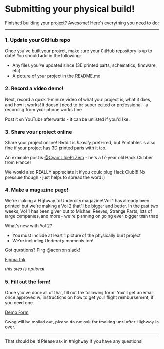 # Submitting your physical build!

Finished building your project? Awesome! Here's everything you need to do:

---

### 1. Update your GitHub repo

Once you've built your project, make sure your GitHub repository is up to date! You should add in the following:

- Any files you've updated since (3D printed parts, schematics, firmware, etc)
- A picture of your project in the README.md

### 2. Record a video demo!

Next, record a quick 1-minute video of what your project is, what it does, and how it works! It doesn't need to be super edited or professional - a recording from your phone works fine

Post it on YouTube afterwards - it can be unlisted if you'd like.

### 3. Share your project online

Share your project online! Reddit is *heavily* preferred, but Printables is also fine if your project has 3D printed parts with it too.

An example post is [@Cyao's IcePi Zero](https://www.reddit.com/r/embedded/comments/1kwx5p7/i_built_the_fpga_raspberry_pi_zero_equivalent/) - he's a 17-year old Hack Clubber from France!

We would also REALLY appreciate it if you could plug Hack Club!!! No pressure though - just helps to spread the word :)

### 4. Make a magazine page!

We're making a Highway to Undercity magazine! Vol 1 has already been printed, but we're making a Vol 2 that'll be bigger and better. In the past two weeks, Vol 1 has been given out to Michael Reeves, Strange Parts, lots of large companies, and more - we're planning on going even bigger than that!

What's new with Vol 2?

- You must include at least 1 picture of the physically built project
- We're including Undercity moments too!

Got questions? Ping @acon on slack!

[Figma link](https://www.figma.com/design/JrUtKGmZKVaT8t2z12oybV/magazine-?node-id=0-1&t=qPMHT9OHuyUDMGj8-1)

*this step is optional*

### 5. Fill out the form!

Once you've done all of that, fill out the following form! You'll get an email once approved w/ instructions on how to get your flight reimbursement, if you need one.

[Demo Form](https://forms.hackclub.com/highway-demo)

Swag will be mailed out, please do not ask for tracking until after Highway is over.

---

That should be it! Please ask in #highway if you have any questions!